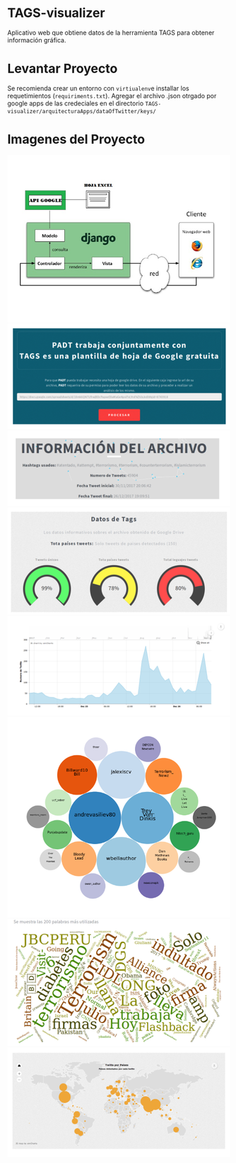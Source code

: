 # TAGS-visualizer
Aplicativo web que obtiene datos de la herramienta TAGS para obtener información gráfica.

# Levantar Proyecto
Se recomienda crear un entorno con `virtiualenv`e installar los requetimientos (`requiriments.txt`).
Agregar el archivo .json otrgado por google apps de las credeciales en el directorio `TAGS-visualizer/arquitecturaApps/dataOfTwitter/keys/`

# Imagenes del Proyecto
![alt text](https://github.com/fabidick22/TAGS-visualizer/blob/master/images/ARQUITECTURA_DJANGO_1.jpg)
![alt text](https://github.com/fabidick22/TAGS-visualizer/blob/master/images/inicio.png)
![alt text](https://github.com/fabidick22/TAGS-visualizer/blob/master/images/InformacionTweet.png)
![alt text](https://github.com/fabidick22/TAGS-visualizer/blob/master/images/Datostweet.png)
![alt text](https://github.com/fabidick22/TAGS-visualizer/blob/master/images/tweetxhora.png)
![alt text](https://github.com/fabidick22/TAGS-visualizer/blob/master/images/usuariostop.png)
![alt text](https://github.com/fabidick22/TAGS-visualizer/blob/master/images/palabras.png)
![alt text](https://github.com/fabidick22/TAGS-visualizer/blob/master/images/tweetPais.png)
